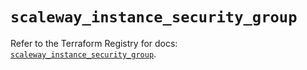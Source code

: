 # `scaleway_instance_security_group`

Refer to the Terraform Registry for docs: [`scaleway_instance_security_group`](https://registry.terraform.io/providers/scaleway/scaleway/2.53.0/docs/resources/instance_security_group).
